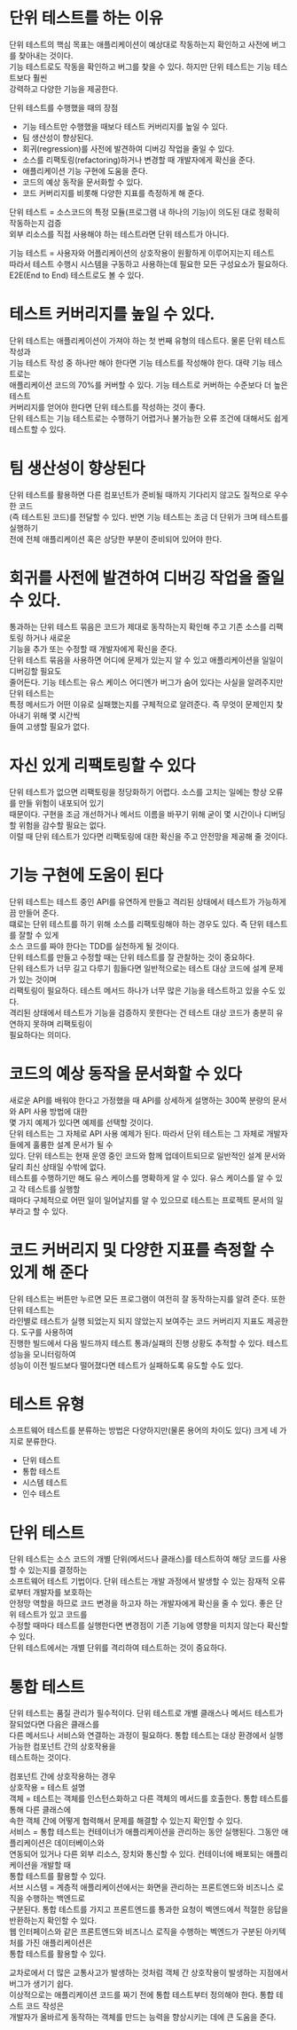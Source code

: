 # **단위 테스트를 하는 이유**  
단위 테스트의 핵심 목표는 애플리케이션이 예상대로 작동하는지 확인하고 사전에 버그를 찾아내는 것이다.  
기능 테스트로도 작동을 확인하고 버그를 찾을 수 있다. 하지만 단위 테스트는 기능 테스트보다 훨씬  
강력하고 다양한 기능을 제공한다.  
  
단위 테스트를 수행했을 때의 장점  
- 기능 테스트만 수행했을 때보다 테스트 커버리지를 높일 수 있다.  
- 팀 생산성이 향상된다.  
- 회귀(regression)를 사전에 발견하여 디버깅 작업을 줄일 수 있다.  
- 소스를 리팩토링(refactoring)하거나 변경할 때 개발자에게 확신을 준다.  
- 애플리케이션 기능 구현에 도움을 준다.  
- 코드의 예상 동작을 문서화할 수 있다.  
- 코드 커버리지를 비롯해 다양한 지표를 측정하게 해 준다.  
  
단위 테스트 = 소스코드의 특정 모듈(프로그램 내 하나의 기능)이 의도된 대로 정확히 작동하는지 검증  
외부 리소스를 직접 사용해야 하는 테스트라면 단위 테스트가 아니다.  
  
기능 테스트 = 사용자와 어플리케이션의 상호작용이 원활하게 이루어지는지 테스트  
따라서 테스트 수행시 시스템을 구동하고 사용하는데 필요한 모든 구성요소가 필요하다.  
E2E(End to End) 테스트로도 볼 수 있다.
  
# **테스트 커버리지를 높일 수 있다.**  
단위 테스트는 애플리케이션이 가져야 하는 첫 번째 유형의 테스트다. 물론 단위 테스트 작성과  
기능 테스트 작성 중 하나만 해야 한다면 기능 테스트를 작성해야 한다. 대략 기능 테스트로는  
애플리케이션 코드의 70%를 커버할 수 있다. 기능 테스트로 커버하는 수준보다 더 높은 테스트  
커버리지를 얻어야 한다면 단위 테스트를 작성하는 것이 좋다.  
단위 테스트는 기능 테스트로는 수행하기 어렵거나 불가능한 오류 조건에 대해서도 쉽게 테스트할 수 있다.  
  
# **팀 생산성이 향상된다**  
단위 테스트를 활용하면 다른 컴포넌트가 준비될 때까지 기다리지 않고도 질적으로 우수한 코드  
(즉 테스트된 코드)를 전달할 수 있다. 반면 기능 테스트는 조금 더 단위가 크며 테스트를 실행하기  
전에 전체 애플리케이션 혹은 상당한 부분이 준비되어 있어야 한다.  
  
# **회귀를 사전에 발견하여 디버깅 작업을 줄일 수 있다.**  
통과하는 단위 테스트 묶음은 코드가 제대로 동작하는지 확인해 주고 기존 소스를 리팩토링 하거나 새로운  
기능을 추가 또는 수정할 때 개발자에게 확신을 준다.  
단위 테스트 묶음을 사용하면 어디에 문제가 있는지 알 수 있고 애플리케이션을 일일이 디버깅할 필요도  
줄어든다. 기능 테스트는 유스 케이스 어디엔가 버그가 숨어 있다는 사실을 알려주지만 단위 테스트는  
특정 메서드가 어떤 이유로 실패했는지를 구체적으로 알려준다. 즉 무엇이 문제인지 찾아내기 위해 몇 시간씩  
들여 고생할 필요가 없다.  
  
# **자신 있게 리팩토링할 수 있다**  
단위 테스트가 없으면 리팩토링을 정당화하기 어렵다. 소스를 고치는 일에는 항상 오류를 만들 위험이 내포되어 있기  
때문이다. 구현을 조금 개선하거나 메서드 이름을 바꾸기 위해 굳이 몇 시간이나 디버딩할 위험을 감수할 필요는 없다.  
이럴 때 단위 테스트가 있다면 리팩토링에 대한 확신을 주고 안전망을 제공해 줄 것이다.  
  
# **기능 구현에 도움이 된다**  
단위 테스트는 테스트 중인 API를 유연하게 만들고 격리된 상태에서 테스트가 가능하게끔 만들어 준다.  
떄로는 단위 테스트를 하기 위해 소스를 리팩토링해야 하는 경우도 있다. 즉 단위 테스트를 잘할 수 있게  
소스 코드를 짜야 한다는 TDD를 실천하게 될 것이다.  
단위 테스트를 만들고 수정할 때는 단위 테스트를 잘 관찰하는 것이 중요하다.  
단위 테스트가 너무 길고 다루기 힘들다면 일반적으로는 테스트 대상 코드에 설계 문제가 있는 것이며  
리팩토링이 필요하다. 테스트 메서드 하나가 너무 많은 기능을 테스트하고 있을 수도 있다.  
격리된 상태에서 테스트가 기능을 검증하지 못한다는 건 테스트 대상 코드가 충분히 유연하지 못하며 리팩토링이  
필요하다는 의미다.  
  
# **코드의 예상 동작을 문서화할 수 있다**  
새로운 API를 배워야 한다고 가정했을 때 API를 상세하게 설명하는 300쪽 분량의 문서와 API 사용 방법에 대한  
몇 가지 예제가 있다면 예제를 선택할 것이다.  
단위 테스트는 그 자체로 API 사용 예제가 된다. 따라서 단위 테스트는 그 자체로 개발자들에게 훌륭한 설계 문서가 될 수  
있다. 단위 테스트는 현재 운영 중인 코드와 함께 업데이트되므로 일반적인 설계 문서와 달리 최신 상태일 수밖에 없다.  
테스트를 수행하기만 해도 유스 케이스를 명확하게 알 수 있다. 유스 케이스를 알 수 있고 각 테스트를 실행할  
때마다 구체적으로 어떤 일이 일어날지를 알 수 있으므로 테스트는 프로젝트 문서의 일부라고 할 수 있다.  
  
# **코드 커버리지 및 다양한 지표를 측정할 수 있게 해 준다**  
단위 테스트는 버튼만 누르면 모든 프로그램이 여전히 잘 동작하는지를 알려 준다. 또한 단위 테스트는  
라인별로 테스트가 실행 되었는지 되지 않았는지 보여주는 코드 커버리지 지표도 제공한다. 도구를 사용하여  
진행한 빌드에서 다음 빌드까지 테스트 통과/실패의 진행 상황도 추적할 수 있다. 테스트 성능을 모니터링하여  
성능이 이전 빌드보다 떨어졌다면 테스트가 실패하도록 유도할 수도 있다.  
  
# **테스트 유형**  
소프트웨어 테스트를 분류하는 방법은 다양하지만(물론 용어의 차이도 있다) 크게 네 가지로 분류한다.  
- 단위 테스트  
- 통합 테스트  
- 시스템 테스트  
- 인수 테스트  
  
# **단위 테스트**  
단위 테스트는 소스 코드의 개별 단위(메서드나 클래스)를 테스트하여 해당 코드를 사용할 수 있는지를 결정하는  
소프트웨어 테스트 기법이다. 단위 테스트는 개발 과정에서 발생할 수 있는 잠재적 오류로부터 개발자를 보호하는  
안정망 역할을 하므로 코드 변경을 하고자 하는 개발자에게 확신을 줄 수 있다. 좋은 단위 테스트가 있고 코드를  
수정할 때마다 테스트를 실행한다면 변경점이 기존 기능에 영향을 미치지 않는다 확신할 수 있다.  
단위 테스트에서는 개별 단위를 격리하여 테스트하는 것이 중요하다.  
  
# **통합 테스트**  
단위 테스트는 품질 관리가 필수적이다. 단위 테스트로 개별 클래스나 메서드 테스트가 잘되었다면 다음은 클래스를  
다른 메서드나 서비스와 연결하는 과정이 필요하다. 통합 테스트는 대상 환경에서 실행 가능한 컴포넌트 간의 상호작용을  
테스트하는 것이다.  
  
컴포넌트 간에 상호작용하는 경우  
상호작용 = 테스트 설명  
객체 = 테스트는 객체를 인스턴스화하고 다른 객체의 메서드를 호출한다. 통합 테스트를 통해 다른 클래스에  
속한 객체 간에 어떻게 협력해서 문제를 해결할 수 있는지 확인할 수 있다.  
서비스 = 통합 테스트는 컨테이너가 애플리케이션을 관리하는 동안 실행된다. 그동안 애플리케이션은 데이터베이스와  
연동되어 있거나 다른 외부 리소스, 장치와 통신할 수 있다. 컨테이너에 배포되는 애플리케이션을 개발할 때  
통합 테스트를 활용할 수 있다.  
서브 시스템 = 계층적 애플리케이션에서는 화면을 관리하는 프론트엔드와 비즈니스 로직을 수행하는 백엔드로  
구분된다. 통합 테스트를 가지고 프론트엔드를 통과한 요청이 벡엔드에서 적절한 응답을 반환하는지 확인할 수 있다.  
웹 인터페이스와 같은 프론트엔드와 비즈니스 로직을 수행하는 벡엔드가 구분된 아키텍처를 가진 애플리케이션은  
통합 테스트를 활용할 수 있다.  
  
교차로에서 더 많은 교통사고가 발생하는 것처럼 객체 간 상호작용이 발생하는 지점에서 버그가 생기기 쉽다.  
이상적으로는 애플리케이션 코드를 짜기 전에 통합 테스트부터 정의해야 한다. 통합 테스트 코드 작성은  
개발자가 올바르게 동작하는 객체를 만드는 능력을 향상시키는 데에 큰 도움을 준다.  
  
